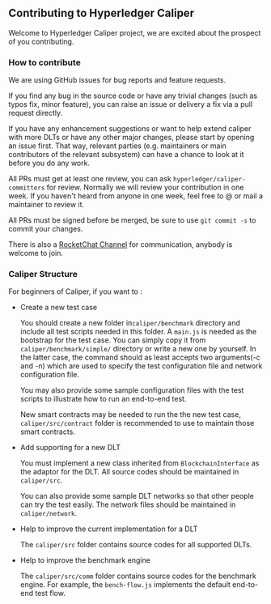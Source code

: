 ## Contributing to Hyperledger Caliper

Welcome to Hyperledger Caliper project, we are excited about the prospect of you contributing. 

### How to contribute

We are using GitHub issues for bug reports and feature requests.

If you find any bug in the source code or have any trivial changes (such as typos fix, minor feature), you can raise an issue or delivery a fix via a pull request directly.

If you have any enhancement suggestions or want to help extend caliper with more DLTs or have any other major changes, please start by opening an issue first.
That way, relevant parties (e.g. maintainers or main contributors of the relevant subsystem) can have a chance to look at it before you do any work.

All PRs must get at least one review, you can ask `hyperledger/caliper-committers` for review.
Normally we will review your contribution in one week.
If you haven't heard from anyone in one week, feel free to @ or mail a maintainer to review it.

All PRs must be signed before be merged, be sure to use `git commit -s` to commit your changes.
   
There is also a [RocketChat Channel](https://chat.hyperledger.org/channel/caliper) for communication, anybody is welcome to join. 

### Caliper Structure

For beginners of Caliper, if you want to :

* Create a new test case

  You should create a new folder in`caliper/benchmark` directory and include all test scripts needed in this folder.
  A `main.js` is needed as the bootstrap for the test case. You can simply copy it from `caliper/benchmark/simple/` directory or write a new one by yourself.
  In the latter case, the command should as least accepts two arguments(-c and -n) which are used to specify the test configuration file and network configuration file.
 
  You may also provide some sample configuration files with the test scripts to illustrate how to run an end-to-end test.
    
  New smart contracts may be needed to run the the new test case, `caliper/src/contract` folder is recommended to use to maintain those smart contracts.
    
* Add supporting for a new DLT
  
  You must implement a new class inherited from `BlockchainInterface` as the adaptor for the DLT. All source codes should be maintained in `caliper/src`.
  
  You can also provide some sample DLT networks so that other people can try the test easily. The network files should be maintained in `caliper/network`.
  
* Help to improve the current implementation for a DLT

  The `caliper/src` folder contains source codes for all supported DLTs.
  
* Help to improve the benchmark engine

  The `caliper/src/comm` folder contains source codes for the benchmark engine. For example, the `bench-flow.js` implements the default end-to-end test flow.
